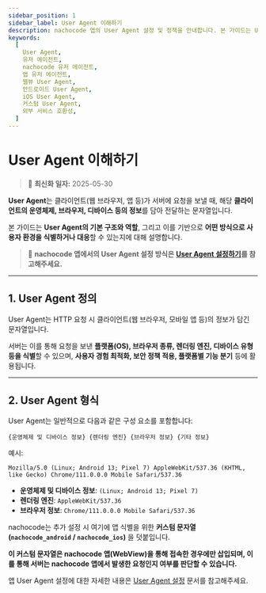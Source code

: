 ```yaml
---
sidebar_position: 1
sidebar_label: User Agent 이해하기
description: nachocode 앱의 User Agent 설정 및 정책을 안내합니다. 본 가이드는 User Agent 정의부터 nachocode가 설정하는 방식, 예외 처리 정책까지 포함하며 외부 연동 시 유용한 정보를 제공합니다.
keywords:
  [
    User Agent,
    유저 에이전트,
    nachocode 유저 에이전트,
    앱 유저 에이전트,
    웹뷰 User Agent,
    안드로이드 User Agent,
    iOS User Agent,
    커스텀 User Agent,
    외부 서비스 호환성,
  ]
---
```


# User Agent 이해하기

> 🔔 **최신화 일자:** 2025-05-30

**User Agent**는 클라이언트(웹 브라우저, 앱 등)가 서버에 요청을 보낼 때, 해당 **클라이언트의 운영체제, 브라우저, 디바이스 등의 정보**를 담아 전달하는 문자열입니다.

본 가이드는 **User Agent의 기본 구조와 역할**, 그리고 이를 기반으로 **어떤 방식으로 사용자 환경을 식별하거나 대응**할 수 있는지에 대해 설명합니다.

> 📢 **nachocode 앱에서의 User Agent 설정 방식은** [**User Agent 설정하기**](./user-agent-configuration)**를 참고해주세요.**

---

## 1. User Agent 정의

User Agent는 HTTP 요청 시 클라이언트(웹 브라우저, 모바일 앱 등)의 정보가 담긴 문자열입니다.

서버는 이를 통해 요청을 보낸 **플랫폼(OS), 브라우저 종류, 렌더링 엔진, 디바이스 유형 등을 식별**할 수 있으며, **사용자 경험 최적화, 보안 정책 적용, 플랫폼별 기능 분기** 등에 활용됩니다.

---

## 2. User Agent 형식

User Agent는 일반적으로 다음과 같은 구성 요소를 포함합니다:

```plain-text
{운영체제 및 디바이스 정보} {렌더링 엔진} {브라우저 정보} {기타 정보}
```

예시:

```plain-text
Mozilla/5.0 (Linux; Android 13; Pixel 7) AppleWebKit/537.36 (KHTML, like Gecko) Chrome/111.0.0.0 Mobile Safari/537.36
```

- **운영체제 및 디바이스 정보**: `(Linux; Android 13; Pixel 7)`
- **렌더링 엔진**: `AppleWebKit/537.36`
- **브라우저 정보**: `Chrome/111.0.0.0 Mobile Safari/537.36`

nachocode는 추가 설정 시 여기에 앱 식별을 위한 **커스텀 문자열(`nachocode_android` / `nachocode_ios`)** 을 덧붙입니다.

**이 커스텀 문자열은 nachocode 앱(WebView)을 통해 접속한 경우에만 삽입되며, 이를 통해 서버는 nachocode 앱에서 발생한 요청인지 여부를 판단할 수 있습니다.**

앱 User Agent 설정에 대한 자세한 내용은 [User Agent 설정](./user-agent-configuration) 문서를 참고해주세요.

